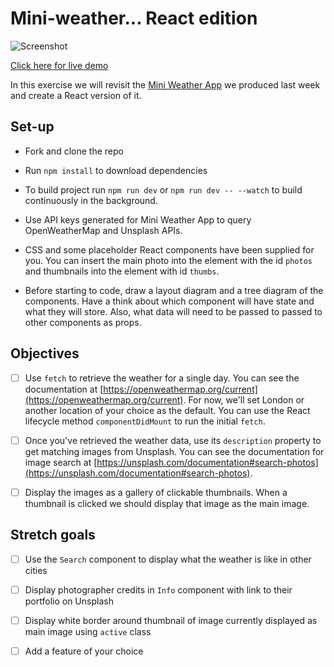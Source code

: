 # Mini-weather... React edition

![Screenshot](assets/meteoropolis.png)

[Click here for live demo](https://mini-weatherapp.herokuapp.com/)

In this exercise we will revisit the [Mini Weather App](https://github.com/constructorlabs/mini-weatherapp) we produced last week and create a React version of it.

## Set-up

- Fork and clone the repo

- Run `npm install` to download dependencies

- To build project run `npm run dev` or `npm run dev -- --watch` to build continuously in the background.

- Use API keys generated for Mini Weather App to query OpenWeatherMap and Unsplash APIs.

- CSS and some placeholder React components have been supplied for you. You can insert the main photo into the element with the id `photos` and thumbnails into the element with id `thumbs`.

- Before starting to code, draw a layout diagram and a tree diagram of the components. Have a think about which component will have state and what they will store. Also, what data will need to be passed to passed to other components as props.

## Objectives

- [ ] Use `fetch` to retrieve the weather for a single day. You can see the documentation at [https://openweathermap.org/current](https://openweathermap.org/current). For now, we'll set London or another location of your choice as the default. You can use the React lifecycle method `componentDidMount` to run the initial `fetch`.

- [ ] Once you've retrieved the weather data, use its `description` property to get matching images from Unsplash. You can see the documentation for image search at [https://unsplash.com/documentation#search-photos](https://unsplash.com/documentation#search-photos).

- [ ] Display the images as a gallery of clickable thumbnails. When a thumbnail is clicked we should display that image as the main image.

## Stretch goals

- [ ] Use the `Search` component to display what the weather is like in other cities

- [ ] Display photographer credits in `Info` component with link to their portfolio on Unsplash

- [ ] Display white border around thumbnail of image currently displayed as main image using `active` class

- [ ] Add a feature of your choice
